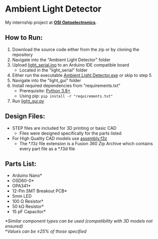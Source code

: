 # Ambient Light Detector
My internship project at **[OSI Optoelectronics](https://www.osioptoelectronics.com/)**.

## How to Run:
1. Download the source code either from the zip or by cloning the repository
2. Navigate into the "Ambient Light Detector" folder
3. Upload [light_serial.ino](https://github.com/alexhool/Ambient-Light-Detector/blob/master/Ambient%20Light%20Detector/light_serial/light_serial.ino) to an Arduino IDE compatible board
   - Located in the "light_serial" folder
4. Either run the executable [Ambient Light Detector.exe](https://github.com/alexhool/Ambient-Light-Detector/blob/master/Ambient%20Light%20Detector/Ambient%20Light%20Detector.exe) or skip to step 5
5. Navigate into the "light_gui" folder
6. Install required dependencies from "requirements.txt"
   - Prerequisite: [Python 3.8+](https://www.python.org/downloads/)
   - Using pip: `pip install -r "requirements.txt"` 
7. Run [light_gui.py](https://github.com/alexhool/Ambient-Light-Detector/blob/master/Ambient%20Light%20Detector/light_gui/light_gui.py)

## Design Files:
- STEP files are included for 3D printing or basic CAD
  - Files were designed specifically for the parts listed 
- For High Quality CAD models use [assembly.f3z](https://github.com/alexhool/Ambient-Light-Detector/blob/master/Design%20Files/assembly.f3z)
  - The *.f3z file extension is a Fusion 360 Zip Archive which contains every part file as a *.f3d file

## Parts List:
- Arduino Nano*
- OSD60-0*
- OPA341*
- 12-Pin SMT Breakout PCB*
- 5mm LED
- 100 Ω Resistor†
- 50 kΩ Resistor†
- 15 pF Capacitor†

*\*Similar component types can be used (compatibility with 3D models not ensured)*\
†*Values can be ±25% of those specified*
